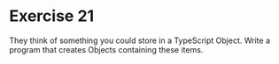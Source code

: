 # Exercise 21
They think of something you could store in a TypeScript Object. Write a program that creates Objects containing these items.